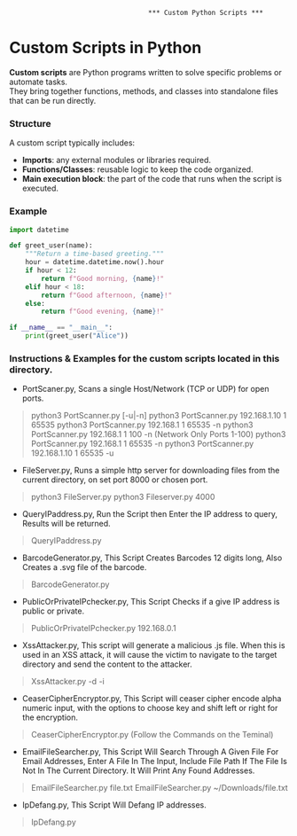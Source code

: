                                        *** Custom Python Scripts ***

# Custom Scripts in Python

**Custom scripts** are Python programs written to solve specific problems or automate tasks.  
They bring together functions, methods, and classes into standalone files that can be run directly.

### Structure
A custom script typically includes:
- **Imports**: any external modules or libraries required.  
- **Functions/Classes**: reusable logic to keep the code organized.  
- **Main execution block**: the part of the code that runs when the script is executed.  

### Example
```python
import datetime

def greet_user(name):
    """Return a time-based greeting."""
    hour = datetime.datetime.now().hour
    if hour < 12:
        return f"Good morning, {name}!"
    elif hour < 18:
        return f"Good afternoon, {name}!"
    else:
        return f"Good evening, {name}!"

if __name__ == "__main__":
    print(greet_user("Alice"))
```

### Instructions & Examples for the custom scripts located in this directory.

- PortScaner.py, Scans a single Host/Network (TCP or UDP) for open ports.
> python3 PortScanner.py <IP address> <start port> <end port> [-u|-n]
> python3 PortScanner.py 192.168.1.10 1 65535
> python3 PortScanner.py 192.168.1 1 65535 -n
> python3 PortScanner.py 192.168.1 1 100 -n (Network Only Ports 1-100)
> python3 PortScanner.py 192.168.1 1 65535 -n
> python3 PortScanner.py 192.168.1.10 1 65535 -u

- FileServer.py, Runs a simple http server for downloading files from the current directory, on set port 8000 or chosen port.
> python3 FileServer.py 
> python3 Fileserver.py 4000

- QueryIPaddress.py, Run the Script then Enter the IP address to query, Results will be returned.
> QueryIPaddress.py

- BarcodeGenerator.py, This Script Creates Barcodes 12 digits long, Also Creates a .svg file of the barcode.
> BarcodeGenerator.py

- PublicOrPrivateIPchecker.py, This Script Checks if a give IP address is public or private.
> PublicOrPrivateIPchecker.py 192.168.0.1

- XssAttacker.py, This script will generate a malicious .js file. When this is used in an XSS attack, 
 it will cause the victim to navigate to the target directory and send the content to the attacker. 
> XssAttacker.py -d <directory> -i <IP>

- CeaserCipherEncryptor.py, This Script will ceaser cipher encode alpha numeric input,
with the options to choose key and shift left or right for the encryption.
> CeaserCipherEncryptor.py (Follow the Commands on the Teminal)

- EmailFileSearcher.py, This Script Will Search Through A Given File For Email Addresses,
Enter A File In The Input, Include File Path If The File Is Not
In The Current Directory. It Will Print Any Found Addresses.
> EmailFileSearcher.py file.txt
> EmailFileSearcher.py ~/Downloads/file.txt

- IpDefang.py, This Script Will Defang IP addresses.
> IpDefang.py

